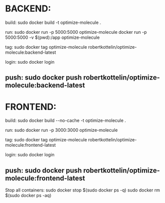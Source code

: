 # BACKEND:
build:
sudo docker build -t optimize-molecule .

run:
sudo docker run -p 5000:5000 optimize-molecule
docker run -p 5000:5000 -v $(pwd):/app optimize-molecule

tag:
sudo docker tag optimize-molecule robertkottelin/optimize-molecule:backend-latest

login:
sudo docker login

push:
sudo docker push robertkottelin/optimize-molecule:backend-latest
---

# FRONTEND:
build:
sudo docker build --no-cache -t optimize-molecule .

run:
sudo docker run -p 3000:3000 optimize-molecule

tag:
sudo docker tag optimize-molecule robertkottelin/optimize-molecule:frontend-latest

login:
sudo docker login

push:
sudo docker push robertkottelin/optimize-molecule:frontend-latest
---

Stop all containers:
sudo docker stop $(sudo docker ps -q)
sudo docker rm $(sudo docker ps -aq)
